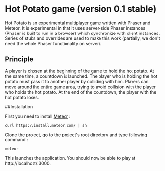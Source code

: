 # Hot Potato game (version 0.1 stable)

Hot Potato is an experimental multiplayer game written with Phaser and Meteor.
It is experimental in that it uses server-side Phaser instances (Phaser is built to run in a browser) which synchronize with client instances.
Series of stubs and overrides are used to make this work (partially, we don't need the whole Phaser functionality on server).

## Principle

A player is chosen at the beginning of the game to hold the hot potato. At the same time, a countdown is launched.
The player who is holding the hot potato must pass it to another player by colliding with him.
Players can move around the entire game area, trying to avoid collision with the player who holds the hot potato.
At the end of the countdown, the player with the hot potato loses.

##Installation

First you need to install [Meteor](https://www.meteor.com/) :

    curl https://install.meteor.com/ | sh

Clone the project, go to the project's root directory and type following command :

    meteor
    
This launches the application. You should now be able to play at http://localhost/:3000.
